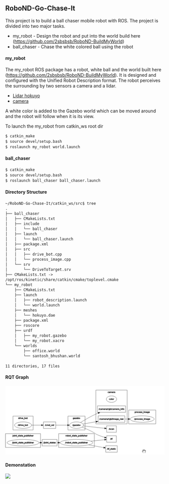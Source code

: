 ## RoboND-Go-Chase-It


This project is to build a ball chaser mobile robot with ROS. The project is divided into two major tasks.

* my_robot  - Design the robot and put into the world build here (https://github.com/2sbsbsb/RoboND-BuildMyWorld)
* ball_chaser - Chase the white colored ball using the robot


#### my_robot 

The my_robot ROS package has a robot, white ball and the world built here (https://github.com/2sbsbsb/RoboND-BuildMyWorld). 
It is designed and configured with the Unified Robot Description format. The robot perceives the surrounding by two sensors a camera and a lidar. 

 - [Lidar hokuyo](http://gazebosim.org/tutorials?tut=ros_gzplugins#GPULaser)
 - [camera](http://gazebosim.org/tutorials?tut=ros_gzplugins#Camera)
 
 
 A white color is added to the Gazebo world which can be moved around and the robot will follow when it is its view. 
 
 To launch the my_robot from catkin_ws root dir 
 
 ```sh
$ catkin_make
$ source devel/setup.bash 
$ roslaunch my_robot world.launch
```
 
 
 
 #### ball_chaser 

```sh
$ catkin_make
$ source devel/setup.bash 
$ roslaunch ball_chaser ball_chaser.launch 
```

 
 

#### Directory Structure
```
~/RoboND-Go-Chase-It/catkin_ws/src$ tree
.
├── ball_chaser
│   ├── CMakeLists.txt
│   ├── include
│   │   └── ball_chaser
│   ├── launch
│   │   └── ball_chaser.launch
│   ├── package.xml
│   ├── src
│   │   ├── drive_bot.cpp
│   │   └── process_image.cpp
│   └── srv
│       └── DriveToTarget.srv
├── CMakeLists.txt -> /opt/ros/kinetic/share/catkin/cmake/toplevel.cmake
└── my_robot
    ├── CMakeLists.txt
    ├── launch
    │   ├── robot_description.launch
    │   └── world.launch
    ├── meshes
    │   └── hokuyo.dae
    ├── package.xml
    ├── roscore
    ├── urdf
    │   ├── my_robot.gazebo
    │   └── my_robot.xacro
    └── worlds
        ├── office.world
        └── santosh_bhushan.world

11 directories, 17 files
```


#### RQT Graph

![rqt_graph](https://github.com/2sbsbsb/RoboND-Go-Chase-It/blob/main/rqt_graph.png?raw=true)


#### Demonstation 
[<img src="https://i9.ytimg.com/vi/Ry_-DpFcquo/mq2.jpg?sqp=CJTlzf8F&rs=AOn4CLCsKvv-QaU3_yegSqabMT5oPeY_Qg" width="50%">](https://youtu.be/Ry_-DpFcquo>)



